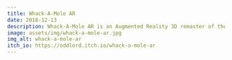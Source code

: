 ```yaml
---
title: Whack-A-Mole AR
date: 2018-12-13
description: Whack-A-Mole AR is an Augmented Reality 3D remaster of the classic game Whack-A-Mole. Smash as many moles before the time runs out! Made with Zapworks Studio and Javascript.
image: assets/img/whack-a-mole-ar.jpg
img_alt: whack-a-mole-ar
itch_io: https://oddlord.itch.io/whack-a-mole-ar
---
```

